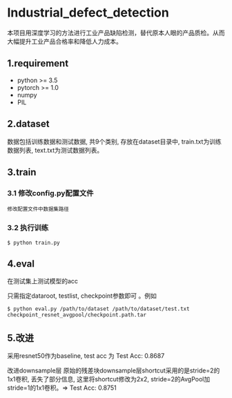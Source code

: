 # Industrial_defect_detection
本项目用深度学习的方法进行工业产品缺陷检测，替代原本人眼的产品质检。从而大幅提升工业产品合格率和降低人力成本。

## 1.requirement
- python >= 3.5
- pytorch >= 1.0
- numpy
- PIL


## 2.dataset
数据包括训练数据和测试数据, 共9个类别, 存放在dataset目录中, train.txt为训练数据列表, text.txt为测试数据列表。


## 3.train
### 3.1 修改config.py配置文件
```
修改配置文件中数据集路径
```

### 3.2 执行训练
```
$ python train.py
```

## 4.eval
在测试集上测试模型的acc

只需指定dataroot, testlist, checkpoint参数即可 。例如
```
$ python eval.py /path/to/dataset /path/to/dataset/test.txt checkpoint_resnet_avgpool/checkpoint.path.tar
```

## 5.改进

采用resnet50作为baseline, test acc 为 Test Acc: 0.8687

改进downsample层
原始的残差块downsample层shortcut采用的是stride=2的1x1卷积, 丢失了部分信息, 这里将shortcut修改为2x2, stride=2的AvgPool加stride=1的1x1卷积。=> Test Acc: 0.8751   
